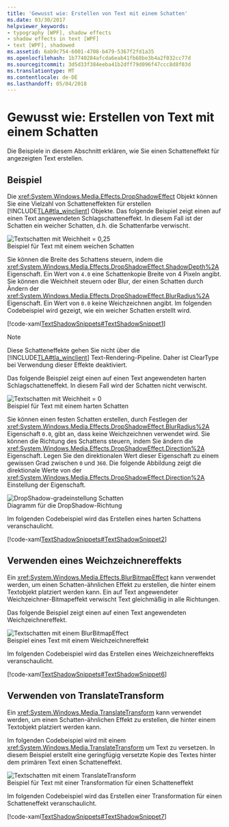 ```yaml
---
title: 'Gewusst wie: Erstellen von Text mit einem Schatten'
ms.date: 03/30/2017
helpviewer_keywords:
- typography [WPF], shadow effects
- shadow effects in text [WPF]
- text [WPF], shadowed
ms.assetid: 6ab9c754-6001-4708-b479-5367f2fd1a35
ms.openlocfilehash: 1b7740284afcda6eab41fb68be3b4a2f032cc77d
ms.sourcegitcommit: 3d5d33f384eeba41b2dff79d096f47ccc8d8f03d
ms.translationtype: MT
ms.contentlocale: de-DE
ms.lasthandoff: 05/04/2018
---
```

# <a name="how-to-create-text-with-a-shadow"></a>Gewusst wie: Erstellen von Text mit einem Schatten
Die Beispiele in diesem Abschnitt erklären, wie Sie einen Schatteneffekt für angezeigten Text erstellen.  
  
## <a name="example"></a>Beispiel  
 Die <xref:System.Windows.Media.Effects.DropShadowEffect> Objekt können Sie eine Vielzahl von Schatteneffekten für erstellen [!INCLUDE[TLA#tla_winclient](../../../../includes/tlasharptla-winclient-md.md)] Objekte. Das folgende Beispiel zeigt einen auf einen Text angewendeten Schlagschatteneffekt. In diesem Fall ist der Schatten ein weicher Schatten, d.h. die Schattenfarbe verwischt.  
  
 ![Textschatten mit Weichheit &#61; 0,25](../../../../docs/framework/wpf/advanced/media/shadowtext01.jpg "ShadowText01")  
Beispiel für Text mit einem weichen Schatten  
  
 Sie können die Breite des Schattens steuern, indem die <xref:System.Windows.Media.Effects.DropShadowEffect.ShadowDepth%2A> Eigenschaft. Ein Wert von `4.0` eine Schattenkopie Breite von 4 Pixeln angibt. Sie können die Weichheit steuern oder Blur, der einen Schatten durch Ändern der <xref:System.Windows.Media.Effects.DropShadowEffect.BlurRadius%2A> Eigenschaft. Ein Wert von `0.0` keine Weichzeichnen angibt. Im folgenden Codebeispiel wird gezeigt, wie ein weicher Schatten erstellt wird.  
  
 [!code-xaml[TextShadowSnippets#TextShadowSnippet1](../../../../samples/snippets/csharp/VS_Snippets_Wpf/TextShadowSnippets/CS/SingleShadows.xaml#textshadowsnippet1)]  
  
> [!NOTE]
>  Diese Schatteneffekte gehen Sie nicht über die [!INCLUDE[TLA#tla_winclient](../../../../includes/tlasharptla-winclient-md.md)] Text-Rendering-Pipeline. Daher ist ClearType bei Verwendung dieser Effekte deaktiviert.  
  
 Das folgende Beispiel zeigt einen auf einen Text angewendeten harten Schlagschatteneffekt. In diesem Fall wird der Schatten nicht verwischt.  
  
 ![Textschatten mit Weichheit &#61; 0](../../../../docs/framework/wpf/advanced/media/shadowtext02.jpg "ShadowText02")  
Beispiel für Text mit einem harten Schatten  
  
 Sie können einen festen Schatten erstellen, durch Festlegen der <xref:System.Windows.Media.Effects.DropShadowEffect.BlurRadius%2A> Eigenschaft `0.0`, gibt an, dass keine Weichzeichnen verwendet wird. Sie können die Richtung des Schattens steuern, indem Sie ändern die <xref:System.Windows.Media.Effects.DropShadowEffect.Direction%2A> Eigenschaft. Legen Sie den direktionalen Wert dieser Eigenschaft zu einem gewissen Grad zwischen `0` und `360`. Die folgende Abbildung zeigt die direktionale Werte von der <xref:System.Windows.Media.Effects.DropShadowEffect.Direction%2A> Einstellung der Eigenschaft.  
  
 ![DropShadow-gradeinstellung Schatten](../../../../docs/framework/wpf/advanced/media/shadowtext08.png "ShadowText08")  
Diagramm für die DropShadow-Richtung  
  
 Im folgenden Codebeispiel wird das Erstellen eines harten Schattens veranschaulicht.  
  
 [!code-xaml[TextShadowSnippets#TextShadowSnippet2](../../../../samples/snippets/csharp/VS_Snippets_Wpf/TextShadowSnippets/CS/SingleShadows.xaml#textshadowsnippet2)]  
  
## <a name="using-a-blur-effect"></a>Verwenden eines Weichzeichnereffekts  
 Ein <xref:System.Windows.Media.Effects.BlurBitmapEffect> kann verwendet werden, um einen Schatten-ähnlichen Effekt zu erstellen, die hinter einem Textobjekt platziert werden kann. Ein auf Text angewendeter Weichzeichner-Bitmapeffekt verwischt Text gleichmäßig in alle Richtungen.  
  
 Das folgende Beispiel zeigt einen auf einen Text angewendeten Weichzeichnereffekt.  
  
 ![Textschatten mit einem BlurBitmapEffect](../../../../docs/framework/wpf/advanced/media/shadowtext06.jpg "ShadowText06")  
Beispiel eines Text mit einem Weichzeichnereffekt  
  
 Im folgenden Codebeispiel wird das Erstellen eines Weichzeichnereffekts veranschaulicht.  
  
 [!code-xaml[TextShadowSnippets#TextShadowSnippet6](../../../../samples/snippets/csharp/VS_Snippets_Wpf/TextShadowSnippets/CS/BlurShadows.xaml#textshadowsnippet6)]  
  
## <a name="using-a-translate-transform"></a>Verwenden von TranslateTransform  
 Ein <xref:System.Windows.Media.TranslateTransform> kann verwendet werden, um einen Schatten-ähnlichen Effekt zu erstellen, die hinter einem Textobjekt platziert werden kann.  
  
 Im folgenden Codebeispiel wird mit einem <xref:System.Windows.Media.TranslateTransform> um Text zu versetzen. In diesem Beispiel erstellt eine geringfügig versetzte Kopie des Textes hinter dem primären Text einen Schatteneffekt.  
  
 ![Textschatten mit einem TranslateTransform](../../../../docs/framework/wpf/advanced/media/shadowtext07.jpg "ShadowText07")  
Beispiel für Text mit einer Transformation für einen Schatteneffekt  
  
 Im folgenden Codebeispiel wird das Erstellen einer Transformation für einen Schatteneffekt veranschaulicht.  
  
 [!code-xaml[TextShadowSnippets#TextShadowSnippet7](../../../../samples/snippets/csharp/VS_Snippets_Wpf/TextShadowSnippets/CS/TransformShadows.xaml#textshadowsnippet7)]
